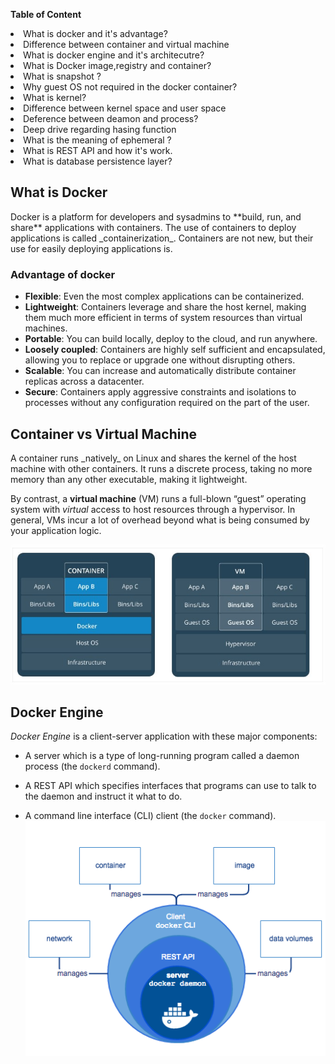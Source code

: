 
**Table of Content**
	<li>What is docker and it's advantage?</li>
	<li> Difference between container and virtual machine</li>
	<li> What is docker engine and it's architecutre?</li>
	<li> What is Docker image,registry and container?</li> 
	<li> What is snapshot ?</li>
	<li> Why guest OS not required in the docker container?</li>
	<li> What is kernel?</li>
	<li> Difference between kernel space and user space</li>
	<li> Deference between deamon and process?</li>
	<li> Deep drive regarding hasing function</li>
	<li> What is the meaning of ephemeral ?</li>
	<li> What is REST API and how it's work.</li>
	 <li>What is database persistence layer?</li>
	
<h2>What is Docker</h2>
Docker is a platform for developers and sysadmins to  **build, run, and share**  applications with containers. The use of containers to deploy applications is called  _containerization_. Containers are not new, but their use for easily deploying applications is.
<h3>Advantage of docker</h3>

-   **Flexible**: Even the most complex applications can be containerized.
-   **Lightweight**: Containers leverage and share the host kernel, making them much more efficient in terms of system resources than virtual machines.
-   **Portable**: You can build locally, deploy to the cloud, and run anywhere.
-   **Loosely coupled**: Containers are highly self sufficient and encapsulated, allowing you to replace or upgrade one without disrupting others.
-   **Scalable**: You can increase and automatically distribute container replicas across a datacenter.
-   **Secure**: Containers apply aggressive constraints and isolations to processes without any configuration required on the part of the user.
<h2>Container vs Virtual Machine</h2>
A container runs  _natively_  on Linux and shares the kernel of the host machine with other containers. It runs a discrete process, taking no more memory than any other executable, making it lightweight.

By contrast, a  **virtual machine**  (VM) runs a full-blown “guest” operating system with  _virtual_  access to host resources through a hypervisor. In general, VMs incur a lot of overhead beyond what is being consumed by your application logic.

![ImageName](images/container_vs_vm.jpg)
## Docker Engine

_Docker Engine_  is a client-server application with these major components:

-   A server which is a type of long-running program called a daemon process (the  `dockerd`  command).
    
-   A REST API which specifies interfaces that programs can use to talk to the daemon and instruct it what to do.
    
-   A command line interface (CLI) client (the  `docker`  command).
![ImageName](images/engine-components-flow.png)
